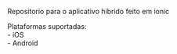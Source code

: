 Repositorio para o aplicativo hibrido feito em ionic  

Plataformas suportadas:  
    - iOS  
    - Android
